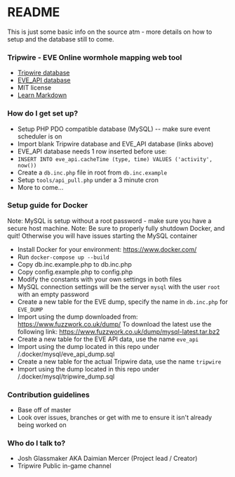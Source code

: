 # README #

This is just some basic info on the source atm - more details on how to setup and the database still to come.

### Tripwire - EVE Online wormhole mapping web tool ###

* [Tripwire database](https://bitbucket.org/daimian/tripwire/downloads/tripwire.sql)
* [EVE_API database](https://bitbucket.org/daimian/tripwire/downloads/eve_api.sql)
* MIT license
* [Learn Markdown](https://bitbucket.org/tutorials/markdowndemo)

### How do I get set up? ###

* Setup PHP PDO compatible database (MySQL) -- make sure event scheduler is on
* Import blank Tripwire database and EVE_API database (links above)
* EVE_API database needs 1 row inserted before use:
* `INSERT INTO eve_api.cacheTime (type, time) VALUES ('activity', now())`
* Create a `db.inc.php` file in root from `db.inc.example`
* Setup `tools/api_pull.php` under a 3 minute cron
* More to come...

### Setup guide for Docker ###

Note: MySQL is setup without a root password - make sure you have a secure host machine.
Note: Be sure to properly fully shutdown Docker, and quit! Otherwise you will have issues starting the MySQL container

* Install Docker for your environment: https://www.docker.com/
* Run `docker-compose up --build`
* Copy db.inc.example.php to db.inc.php
* Copy config.example.php to config.php
* Modify the constants with your own settings in both files
* MySQL connection settings will be the server `mysql` with the user `root` with an empty password
* Create a new table for the EVE dump, specify the name in `db.inc.php` for `EVE_DUMP`
* Import using the dump downloaded from: https://www.fuzzwork.co.uk/dump/ To download the latest use the following link: https://www.fuzzwork.co.uk/dump/mysql-latest.tar.bz2
* Create a new table for the EVE API data, use the name `eve_api`
* Import using the dump located in this repo under /.docker/mysql/eve_api_dump.sql
* Create a new table for the actual Tripwire data, use the name `tripwire`
* Import using the dump located in this repo under /.docker/mysql/tripwire_dump.sql

### Contribution guidelines ###

* Base off of master
* Look over issues, branches or get with me to ensure it isn't already being worked on

### Who do I talk to? ###

* Josh Glassmaker AKA Daimian Mercer (Project lead / Creator)
* Tripwire Public in-game channel
